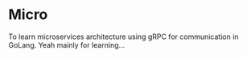 # Micro
To learn microservices architecture using gRPC for communication in GoLang. Yeah mainly for learning...
